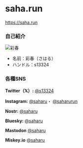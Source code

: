 # saha.run
https://saha.run

<!-- マークダウン記述箇所 -->
### 自己紹介

![彩春](https://avatars.githubusercontent.com/u/1670402?v=4 "profile")

- 名前：彩春（さはる）
- ハンドル：s13324

### 各種SNS

**Twitter（𝕏）:**
[@s13324](https://twitter.com/s13324)

**Instagram:**
[@saharu](https://instagram.com/saharu)・
[@saharurun](https://instagram.com/saharurun)

**Nostr:**
[@saharu](https://snort.social/p/npub1sdqfeepy6tdwz9hun52edurk68t9sslyfcpxlff2ddnaeghn25qqfcdehh)

**Bluesky:**
[@saharu](https://bsky.app/profile/saharu.bsky.social)

**Mastodon**
[@saharu](https://mstdn.jp/@saharu)

**Miskey.io**
[@saharu](https://misskey.io/@saharu)

<!-- /マークダウン記述箇所 -->
